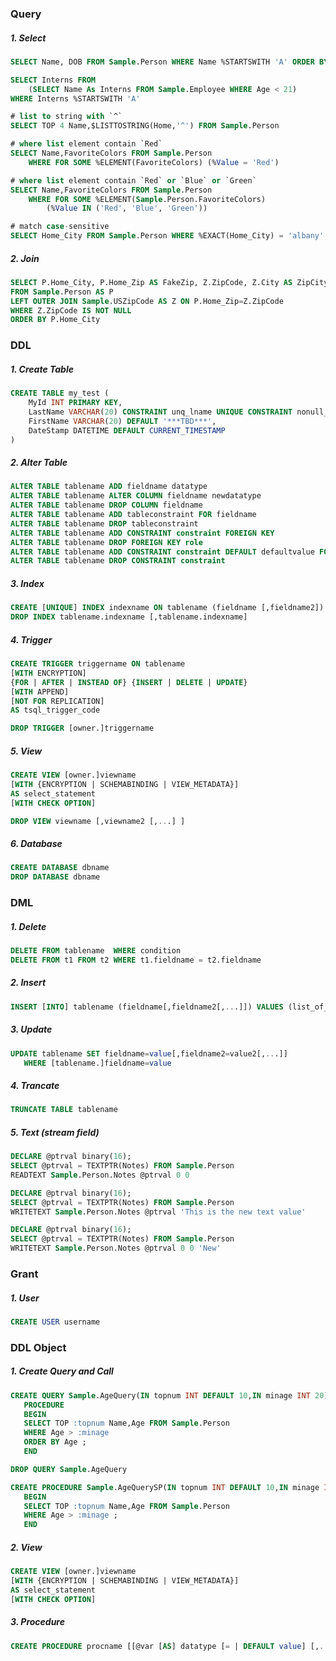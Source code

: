### Query

##### 1. Select

```sql
SELECT Name, DOB FROM Sample.Person WHERE Name %STARTSWITH 'A' ORDER BY DOB
```

```sql
SELECT Interns FROM 
	(SELECT Name As Interns FROM Sample.Employee WHERE Age < 21)
WHERE Interns %STARTSWITH 'A'
```

```sql
# list to string with `^`
SELECT TOP 4 Name,$LISTTOSTRING(Home,'^') FROM Sample.Person
```

```sql
# where list element contain `Red`
SELECT Name,FavoriteColors FROM Sample.Person
    WHERE FOR SOME %ELEMENT(FavoriteColors) (%Value = 'Red')
```

```sql
# where list element contain `Red` or `Blue` or `Green`
SELECT Name,FavoriteColors FROM Sample.Person
    WHERE FOR SOME %ELEMENT(Sample.Person.FavoriteColors)
        (%Value IN ('Red', 'Blue', 'Green'))
```

```sql
# match case-sensitive
SELECT Home_City FROM Sample.Person WHERE %EXACT(Home_City) = 'albany'
```

##### 2. Join

```sql
SELECT P.Home_City, P.Home_Zip AS FakeZip, Z.ZipCode, Z.City AS ZipCity, Z.State
FROM Sample.Person AS P 
LEFT OUTER JOIN Sample.USZipCode AS Z ON P.Home_Zip=Z.ZipCode
WHERE Z.ZipCode IS NOT NULL
ORDER BY P.Home_City
```

### DDL

##### 1. Create Table

```sql
CREATE TABLE my_test (
	MyId INT PRIMARY KEY,
    LastName VARCHAR(20) CONSTRAINT unq_lname UNIQUE CONSTRAINT nonull_lname NOT NULL,
    FirstName VARCHAR(20) DEFAULT '***TBD***',
    DateStamp DATETIME DEFAULT CURRENT_TIMESTAMP
)
```

##### 2. Alter Table

```sql
ALTER TABLE tablename ADD fieldname datatype
ALTER TABLE tablename ALTER COLUMN fieldname newdatatype
ALTER TABLE tablename DROP COLUMN fieldname
ALTER TABLE tablename ADD tableconstraint FOR fieldname
ALTER TABLE tablename DROP tableconstraint
ALTER TABLE tablename ADD CONSTRAINT constraint FOREIGN KEY
ALTER TABLE tablename DROP FOREIGN KEY role
ALTER TABLE tablename ADD CONSTRAINT constraint DEFAULT defaultvalue FOR fieldname
ALTER TABLE tablename DROP CONSTRAINT constraint
```

##### 3. Index

```sql
CREATE [UNIQUE] INDEX indexname ON tablename (fieldname [,fieldname2])
DROP INDEX tablename.indexname [,tablename.indexname]
```

##### 4. Trigger

```sql
CREATE TRIGGER triggername ON tablename
[WITH ENCRYPTION]
{FOR | AFTER | INSTEAD OF} {INSERT | DELETE | UPDATE}
[WITH APPEND]
[NOT FOR REPLICATION] 
AS tsql_trigger_code

DROP TRIGGER [owner.]triggername
```

##### 5. View

```sql
CREATE VIEW [owner.]viewname 
[WITH {ENCRYPTION | SCHEMABINDING | VIEW_METADATA}]
AS select_statement
[WITH CHECK OPTION]

DROP VIEW viewname [,viewname2 [,...] ]
```

##### 6. Database

```sql
CREATE DATABASE dbname
DROP DATABASE dbname
```

### DML

##### 1. Delete

```sql
DELETE FROM tablename  WHERE condition
DELETE FROM t1 FROM t2 WHERE t1.fieldname = t2.fieldname
```

##### 2. Insert

```sql
INSERT [INTO] tablename (fieldname[,fieldname2[,...]]) VALUES (list_of_values)
```

##### 3. Update

```sql
UPDATE tablename SET fieldname=value[,fieldname2=value2[,...]]
   WHERE [tablename.]fieldname=value
```

##### 4. Trancate

```sql
TRUNCATE TABLE tablename
```

##### 5. Text (stream field)

```sql
DECLARE @ptrval binary(16);
SELECT @ptrval = TEXTPTR(Notes) FROM Sample.Person
READTEXT Sample.Person.Notes @ptrval 0 0

DECLARE @ptrval binary(16);
SELECT @ptrval = TEXTPTR(Notes) FROM Sample.Person
WRITETEXT Sample.Person.Notes @ptrval 'This is the new text value'

DECLARE @ptrval binary(16);
SELECT @ptrval = TEXTPTR(Notes) FROM Sample.Person
WRITETEXT Sample.Person.Notes @ptrval 0 0 'New'
```

### Grant

##### 1. User

```sql
CREATE USER username 
```



###  DDL Object

##### 1. Create Query and Call

```sql
CREATE QUERY Sample.AgeQuery(IN topnum INT DEFAULT 10,IN minage INT 20)
   PROCEDURE
   BEGIN
   SELECT TOP :topnum Name,Age FROM Sample.Person
   WHERE Age > :minage 
   ORDER BY Age ;
   END
```

```sql
DROP QUERY Sample.AgeQuery
```

```sql
CREATE PROCEDURE Sample.AgeQuerySP(IN topnum INT DEFAULT 10,IN minage INT 20)
   BEGIN
   SELECT TOP :topnum Name,Age FROM Sample.Person
   WHERE Age > :minage ;
   END
```

##### 2. View

```sql
CREATE VIEW [owner.]viewname 
[WITH {ENCRYPTION | SCHEMABINDING | VIEW_METADATA}]
AS select_statement
[WITH CHECK OPTION]
```

##### 3. Procedure

```sql
CREATE PROCEDURE procname [[@var [AS] datatype [= | DEFAULT value] [,...]] [RETURNS datatype] [AS] code
```



